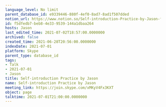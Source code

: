 ```yaml
---
language_level: No limit
parent_database_id: e9339446-880f-4ef0-8ad7-8ad1f507dded
notion_url: https://www.notion.so/Self-introduction-Practice-by-Jason-f5dfedb7beb84e339539144a1dbaa264
id: f5dfedb7-beb8-4e33-9539-144a1dbaa264
hosts: Jason
last_edited_time: 2021-07-02T18:57:00.0000000
archived: false
created_time: 2021-06-28T20:56:00.0000000
indexDate: 2021-07-01
platform: Skype
parent_type: database_id
tags:
- Talk
- 2021-07-01
- Jason
title: Self-introduction Practice by Jason
name: Self-introduction Practice by Jason
meeting_link: https://join.skype.com/xMKyV4Fx3KXT
object: page
talktime: 2021-07-01T21:00:00.0000000
---
```







